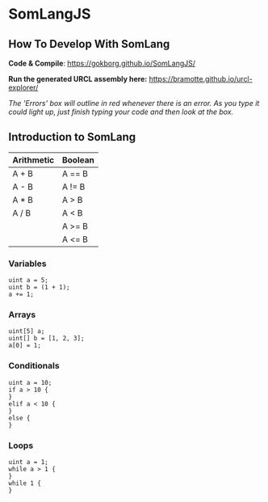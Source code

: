 # SomLangJS

## How To Develop With SomLang
**Code & Compile**:
https://gokborg.github.io/SomLangJS/

**Run the generated URCL assembly here:**
https://bramotte.github.io/urcl-explorer/

*The 'Errors' box will outline in red whenever there is an error.
As you type it could light up, just finish typing your code and then look at the box.*

## Introduction to SomLang

| Arithmetic | Boolean |
| ------|------|
| A + B | A == B |
| A - B | A != B |
| A * B | A > B |
| A / B | A < B |
|       | A >= B |
|       | A <= B |


### Variables
```
uint a = 5;
uint b = (1 + 1);
a += 1;
```

### Arrays
```
uint[5] a;
uint[] b = [1, 2, 3];
a[0] = 1;
```

### Conditionals
```
uint a = 10;
if a > 10 {
}
elif a < 10 {
}
else {
}
```

### Loops
```
uint a = 1;
while a > 1 {
}
while 1 {
}
```
